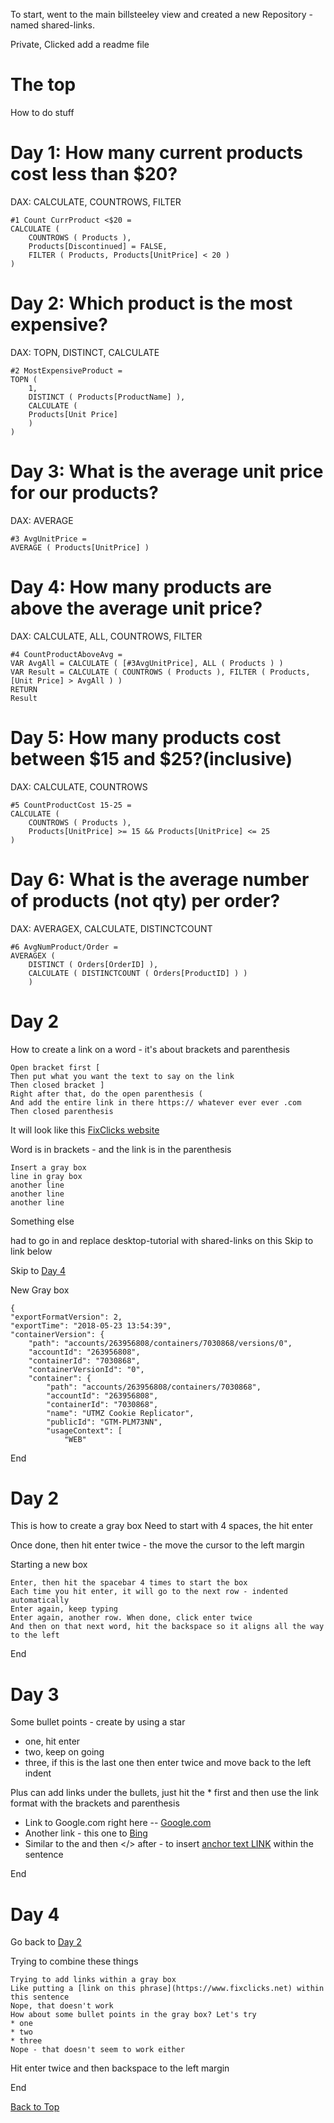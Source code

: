To start, went to the main billsteeley view and created a new Repository - named shared-links. 

Private, Clicked add a readme file

# The top
How to do stuff

# Day 1: How many current products cost less than $20?

DAX: CALCULATE, COUNTROWS, FILTER

    #1 Count CurrProduct <$20 =
    CALCULATE (
        COUNTROWS ( Products ),
        Products[Discontinued] = FALSE,
        FILTER ( Products, Products[UnitPrice] < 20 )
    )


# Day 2: Which product is the most expensive?

DAX: TOPN, DISTINCT, CALCULATE

    #2 MostExpensiveProduct =
    TOPN (
        1,
        DISTINCT ( Products[ProductName] ),
        CALCULATE (
        Products[Unit Price]
        )
    )


# Day 3: What is the average unit price for our products?

DAX: AVERAGE

    #3 AvgUnitPrice =
    AVERAGE ( Products[UnitPrice] )
    


# Day 4: How many products are above the average unit price?

DAX: CALCULATE, ALL, COUNTROWS, FILTER

    #4 CountProductAboveAvg =
    VAR AvgAll = CALCULATE ( [#3AvgUnitPrice], ALL ( Products ) )
    VAR Result = CALCULATE ( COUNTROWS ( Products ), FILTER ( Products, [Unit Price] > AvgAll ) )
    RETURN
    Result


# Day 5: How many products cost between $15 and $25?(inclusive)

DAX: CALCULATE, COUNTROWS

    #5 CountProductCost 15-25 = 
    CALCULATE (
        COUNTROWS ( Products ),
        Products[UnitPrice] >= 15 && Products[UnitPrice] <= 25
    )


# Day 6: What is the average number of products (not qty) per order?

DAX: AVERAGEX, CALCULATE, DISTINCTCOUNT

    #6 AvgNumProduct/Order =
    AVERAGEX (
        DISTINCT ( Orders[OrderID] ),
        CALCULATE ( DISTINCTCOUNT ( Orders[ProductID] ) )
        )

# Day 2




















How to create a link on a word - it's about brackets and parenthesis

    Open bracket first [
    Then put what you want the text to say on the link
    Then closed bracket ]
    Right after that, do the open parenthesis (
    And add the entire link in there https:// whatever ever ever .com
    Then closed parenthesis
    
It will look like this
[FixClicks website](https://www.fixclicks.net/seo)

Word is in brackets - and the link is in the parenthesis

    Insert a gray box
    line in gray box
    another line
    another line
    another line
    
Something else

had to go in and replace desktop-tutorial with shared-links on this Skip to link below

Skip to [Day 4](https://github.com/billsteeley/shared-links/blob/main/README.md#day-4)

New Gray box

    {
    "exportFormatVersion": 2,
    "exportTime": "2018-05-23 13:54:39",
    "containerVersion": {
        "path": "accounts/263956808/containers/7030868/versions/0",
        "accountId": "263956808",
        "containerId": "7030868",
        "containerVersionId": "0",
        "container": {
            "path": "accounts/263956808/containers/7030868",
            "accountId": "263956808",
            "containerId": "7030868",
            "name": "UTMZ Cookie Replicator",
            "publicId": "GTM-PLM73NN",
            "usageContext": [
                "WEB"
                
End
# Day 2
This is how to create a gray box
Need to start with 4 spaces, the hit enter

Once done, then hit enter twice - the move the cursor to the left margin
    
Starting a new box


    Enter, then hit the spacebar 4 times to start the box
    Each time you hit enter, it will go to the next row - indented automatically
    Enter again, keep typing
    Enter again, another row. When done, click enter twice
    And then on that next word, hit the backspace so it aligns all the way to the left
    
End


# Day 3

Some bullet points - create by using a star

* one, hit enter
* two, keep on going
* three, if this is the last one then enter twice and move back to the left indent

Plus can add links under the bullets, just hit the * first and then use the link format with the brackets and parenthesis

* Link to Google.com right here -- [Google.com](https://www.google.com)
* Another link - this one to [Bing](https://www.bing.com/)
* Similar to the <a> and then </> after - to insert [anchor text LINK](https://www.fixclicks.net) within the sentence

End
    

# Day 4

Go back to [Day 2](https://github.com/billsteeley/shared-links/blob/main/README.md#day-2)
    
Trying to combine these things

    Trying to add links within a gray box
    Like putting a [link on this phrase](https://www.fixclicks.net) within this sentence
    Nope, that doesn't work
    How about some bullet points in the gray box? Let's try
    * one
    * two
    * three
    Nope - that doesn't seem to work either
    
Hit enter twice and then backspace to the left margin

End
    
[Back to Top](https://github.com/billsteeley/shared-links/blob/main/README.md#the-top)


